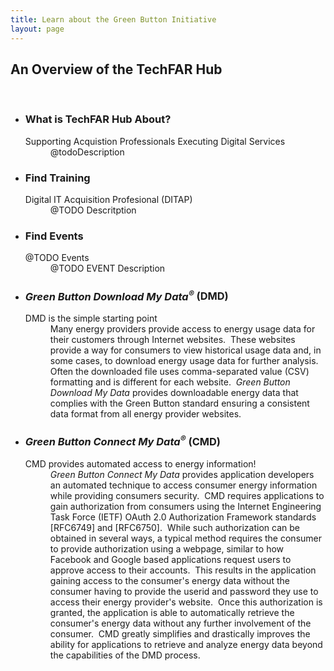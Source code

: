 ```yaml
---
title: Learn about the Green Button Initiative
layout: page
---
```

<section class="home home-about" id="#home-about">
  <div class="section-container">
    <div class="section-content">
      <h2 style="text-align:left;">An Overview of the TechFAR Hub</h2>
      <br />
	<ul class="gb-list">
	  <li>
	  <div class="icon">
	    <i class="fa fa-question"></i>
	  </div>
	  <h3>What is TechFAR Hub About?</h3>
	  <dl>
	    <dt>Supporting Acquistion Professionals Executing Digital Services</dt>
	    <dd>@todoDescription
	    </dd>
	    <dt></dt>
	    <dd>
	  </dl>
	  </li>
	  <li>
	  <div class="icon">
	    <i class="fa fa-tachometer"></i>
	  </div>
	  <h3>Find Training</h3>
	  <dl>
	    <dt>Digital IT Acquisition Profesional (DITAP)</dt>
	    <dd>@TODO Descritption</dd>
	    </dl>
	  </li>
	  <li>
	  <div class="icon">
	    <i class="fa fa-bolt"></i>
	  </div>
	  <h3>Find Events</h3>
	  <dl>
	    <dt>@TODO Events</dt>
	    <dd>@TODO EVENT Description 
	    </dd>
	   </dl>
	  </li>
	  <li>
	  <div class="icon">
	    <i class="fa fa-download"></i>
	  </div>
	  <h3><i>Green Button Download My Data<sup>&reg;</sup></i> (DMD)</h3>
	  <dl>
	    <dt>DMD is the simple starting point</dt>
	    <dd>Many energy providers provide access to energy usage data for their customers through Internet websites.&nbsp; These websites provide a way for consumers to view historical usage data and, in some cases, to download energy usage data for further analysis.&nbsp; Often the downloaded file uses comma-separated value (CSV) formatting and is different for each website.&nbsp; <i>Green Button Download My Data</i> provides downloadable energy data that complies with the Green Button standard ensuring a consistent data format from all energy provider websites.</dd>
	    </dl>
	  </li>
	  <li>
	  <div class="icon">
	    <i class="fa fa-exchange"></i>
	  </div>
	  <h3><i>Green Button Connect My Data<sup>&reg;</sup></i> (CMD)</h3>
	  <dl>
	    <dt>CMD provides automated access to energy information!</dt>
	    <dd><i>Green Button Connect My Data</i> provides application developers an automated technique to access consumer energy information while providing consumers security.&nbsp; CMD requires applications to gain authorization from consumers using the Internet Engineering Task Force (IETF) OAuth 2.0 Authorization Framework standards [RFC6749] and [RFC6750].&nbsp; While such authorization can be obtained in several ways, a typical method requires the consumer to provide authorization using a webpage, similar to how Facebook and Google based applications request users to approve access to their accounts.&nbsp; This results in the application gaining access to the consumer's energy data without the consumer having to provide the userid and password they use to access their energy provider's website.&nbsp; Once this authorization is granted, the application is able to automatically retrieve the consumer's energy data without any further involvement of the consumer.&nbsp; CMD greatly simplifies and drastically improves the ability for applications to retrieve and analyze energy data beyond the capabilities of the DMD process.
	    </dd>
	  </dl>
	</li>
      </ul>
    </div>
  </div>
</section>
